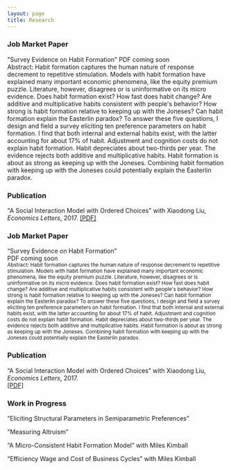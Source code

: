 ```yaml
---
layout: page
title: Research
---
```


### Job Market Paper
"Survey Evidence on Habit Formation"
PDF coming soon  
Abstract: Habit formation captures the human nature of response decrement to repetitive stimulation. Models with habit formation have explained many important economic phenomena, like the equity premium puzzle. Literature, however, disagrees or is uninformative on its micro evidence. Does habit formation exist? How fast does habit change? Are additive and multiplicative habits consistent with people's behavior? How strong is habit formation relative to keeping up with the Joneses? Can habit formation explain the Easterlin paradox? To answer these five questions, I design and field a survey eliciting ten preference parameters on habit formation. I find that both internal and external habits exist, with the latter accounting for about 17% of habit. Adjustment and cognition costs do not explain habit formation. Habit depreciates about two-thirds per year. The evidence rejects both additive and multiplicative habits. Habit formation is about as strong as keeping up with the Joneses. Combining habit formation with keeping up with the Joneses could potentially explain the Easterlin paradox.

### Publication
"A Social Interaction Model with Ordered Choices" with Xiaodong Liu, *Economics Letters*, 2017.
[[PDF]](/research/ordered_choice/social_interactions_with_ordered_choices.pdf)

<!--
You can also browse my <a href="https://scholar.google.com/citations?user=-_FDxtIAAAAJ&hl=en" target="_blank">Google Scholar profile</a>.
<br />
-->

<h3>
    <a name='Job Market Paper'></a> Job Market Paper
</h3>
<div class="media">
    <div class="media-body">
       <p class="media-heading">
          &#8220;Survey Evidence on Habit Formation&#8221;<br />
          PDF coming soon<br />
          <small>Abstract: Habit formation captures the human nature of response decrement to repetitive stimulation. Models with habit formation have explained many important economic phenomena, like the equity premium puzzle. Literature, however, disagrees or is uninformative on its micro evidence. Does habit formation exist? How fast does habit change? Are additive and multiplicative habits consistent with people's behavior? How strong is habit formation relative to keeping up with the Joneses? Can habit formation explain the Easterlin paradox? To answer these five questions, I design and field a survey eliciting ten preference parameters on habit formation. I find that both internal and external habits exist, with the latter accounting for about 17% of habit. Adjustment and cognition costs do not explain habit formation. Habit depreciates about two-thirds per year. The evidence rejects both additive and multiplicative habits. Habit formation is about as strong as keeping up with the Joneses. Combining habit formation with keeping up with the Joneses could potentially explain the Easterlin paradox.</small>
       </p>
    </div>
</div>

<h3>
    <a name='Publication'></a> Publication
</h3>
<div class="media">
    <div class="media-body">
       <p class="media-heading">
          &#8220;A Social Interaction Model with Ordered Choices&#8221; with Xiaodong Liu, <i>Economics Letters</i>, 2017. <br />
          <!-- <a href="https://spot.colorado.edu/~xiaodong/social_interactions_with_ordered_choices.pdf">[PDF]</a><br /> -->
          <a href="/research/ordered_choice/social_interactions_with_ordered_choices.pdf">[PDF]</a><br />
       </p>
    </div>
</div>

<h3>
    <a name='Work in Progress'></a> Work in Progress
</h3>
<div class="media">
    <div class="media-body">
       <p class="media-heading">
          &#8220;Eliciting Structural Parameters in Semiparametric Preferences&#8221; <br />
       </p>
    </div>
</div>

<div class="media">
    <div class="media-body">
       <p class="media-heading">
          &#8220;Measuring Altruism&#8221; <br />
       </p>
    </div>
</div>

<div class="media">
    <div class="media-body">
       <p class="media-heading">
          &#8220;A Micro-Consistent Habit Formation Model&#8221; with Miles Kimball <br />
       </p>
    </div>
</div>

<div class="media">
    <div class="media-body">
       <p class="media-heading">
          &#8220;Efficiency Wage and Cost of Business Cycles&#8221; with Miles Kimball <br />
       </p>
    </div>
</div>



